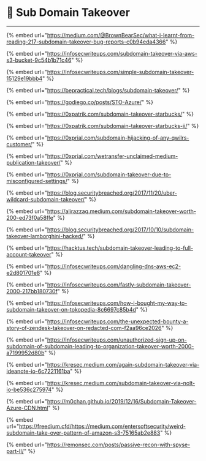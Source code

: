 # 🚡 Sub Domain Takeover

***

{% embed url="https://medium.com/@BrownBearSec/what-i-learnt-from-reading-217-subdomain-takeover-bug-reports-c0b94eda4366" %}

{% embed url="https://infosecwriteups.com/subdomain-takeover-via-aws-s3-bucket-9c54b1b71c46" %}

{% embed url="https://infosecwriteups.com/simple-subdomain-takeover-15129e19bbb4" %}

{% embed url="https://bepractical.tech/blogs/subdomain-takeover/" %}

{% embed url="https://godiego.co/posts/STO-Azure/" %}

{% embed url="https://0xpatrik.com/subdomain-takeover-starbucks/" %}

{% embed url="https://0xpatrik.com/subdomain-takeover-starbucks-ii/" %}

{% embed url="https://0xprial.com/subdomain-hijacking-of-any-qwilrs-customer/" %}

{% embed url="https://0xprial.com/wetransfer-unclaimed-medium-publication-takeover/" %}

{% embed url="https://0xprial.com/subdomain-takeover-due-to-misconfigured-settings/" %}

{% embed url="https://blog.securitybreached.org/2017/11/20/uber-wildcard-subdomain-takeover/" %}

{% embed url="https://alirazzaq.medium.com/subdomain-takeover-worth-200-ed73f0a58ffe" %}

{% embed url="https://blog.securitybreached.org/2017/10/10/subdomain-takeover-lamborghini-hacked/" %}

{% embed url="https://hacktus.tech/subdomain-takeover-leading-to-full-account-takeover" %}

{% embed url="https://infosecwriteups.com/dangling-dns-aws-ec2-e2d801701e8" %}

{% embed url="https://infosecwriteups.com/fastly-subdomain-takeover-2000-217bb180730f" %}

{% embed url="https://infosecwriteups.com/how-i-bought-my-way-to-subdomain-takeover-on-tokopedia-8c6697c85b4d" %}

{% embed url="https://infosecwriteups.com/the-unexpected-bounty-a-story-of-zendesk-takeover-on-redacted-com-f2aa96ce2026" %}

{% embed url="https://infosecwriteups.com/unauthorized-sign-up-on-subdomain-of-subdomain-leading-to-organization-takeover-worth-2000-a7199952d80b" %}

{% embed url="https://kresec.medium.com/again-subdomain-takeover-via-ideanote-io-6c7221161ba" %}

{% embed url="https://kresec.medium.com/subdomain-takeover-via-nolt-io-be536c275974" %}

{% embed url="https://m0chan.github.io/2019/12/16/Subdomain-Takeover-Azure-CDN.html" %}

{% embed url="https://freedium.cfd/https://medium.com/entersoftsecurity/weird-subdomain-take-over-pattern-of-amazon-s3-75165ab2e883" %}

{% embed url="https://remonsec.com/posts/passive-recon-with-spyse-part-II/" %}
